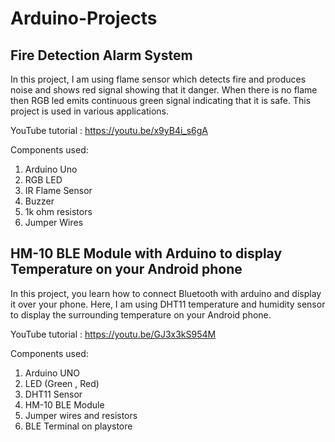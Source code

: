 # Arduino-Projects

## Fire Detection Alarm System
In this project, I am using flame sensor which detects fire and produces noise and shows red signal showing that it danger. When there is no flame then RGB led emits continuous green signal indicating that it is safe. This project is used in various applications. 


YouTube tutorial : https://youtu.be/x9yB4i_s6gA


Components used: 
1. Arduino Uno
2. RGB LED
3. IR Flame Sensor
4. Buzzer
5. 1k ohm resistors
6. Jumper Wires

## HM-10 BLE Module with Arduino to display Temperature on your Android phone
In this project, you learn how to connect Bluetooth with arduino and display it over your phone. Here, I am using DHT11 temperature and humidity sensor to display the surrounding temperature on your Android phone. 


YouTube tutorial : https://youtu.be/GJ3x3kS954M


Components used: 
1. Arduino UNO
2. LED (Green , Red)
3. DHT11 Sensor
4. HM-10 BLE Module
5. Jumper wires and resistors
6. BLE Terminal on playstore
